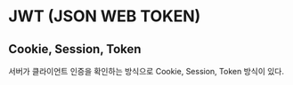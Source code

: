# JWT (JSON WEB TOKEN)

## Cookie, Session, Token

서버가 클라이언트 인증을 확인하는 방식으로 Cookie, Session, Token 방식이 있다.